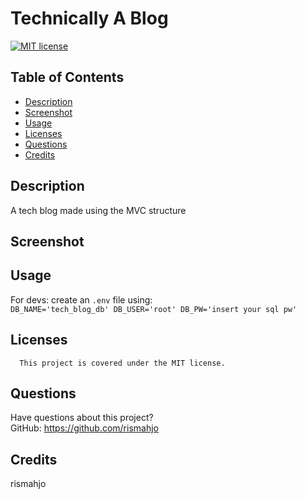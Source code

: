 # Technically A Blog

[![MIT license](https://img.shields.io/badge/License-MIT-blue.svg)](https://lbesson.mit-license.org/)

## Table of Contents

- [Description](#description)
- [Screenshot](#screenshot)
- [Usage](#usage)
- [Licenses](#licenses)
- [Questions](#questions)
- [Credits](#credits)

## Description

A tech blog made using the MVC structure

## Screenshot

## Usage

For devs: create an <code>.env</code> file using:
<code> DB_NAME='tech_blog_db' 
DB_USER='root' 
DB_PW='insert your sql pw'
</code>

## Licenses

      This project is covered under the MIT license.

## Questions

Have questions about this project?  
GitHub: https://github.com/rismahjo

## Credits

rismahjo
